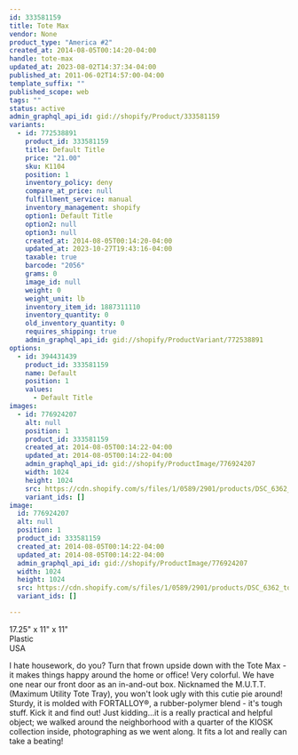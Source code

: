 ```yaml
---
id: 333581159
title: Tote Max
vendor: None
product_type: "America #2"
created_at: 2014-08-05T00:14:20-04:00
handle: tote-max
updated_at: 2023-08-02T14:37:34-04:00
published_at: 2011-06-02T14:57:00-04:00
template_suffix: ""
published_scope: web
tags: ""
status: active
admin_graphql_api_id: gid://shopify/Product/333581159
variants:
  - id: 772538891
    product_id: 333581159
    title: Default Title
    price: "21.00"
    sku: K1104
    position: 1
    inventory_policy: deny
    compare_at_price: null
    fulfillment_service: manual
    inventory_management: shopify
    option1: Default Title
    option2: null
    option3: null
    created_at: 2014-08-05T00:14:20-04:00
    updated_at: 2023-10-27T19:43:16-04:00
    taxable: true
    barcode: "2056"
    grams: 0
    image_id: null
    weight: 0
    weight_unit: lb
    inventory_item_id: 1887311110
    inventory_quantity: 0
    old_inventory_quantity: 0
    requires_shipping: true
    admin_graphql_api_id: gid://shopify/ProductVariant/772538891
options:
  - id: 394431439
    product_id: 333581159
    name: Default
    position: 1
    values:
      - Default Title
images:
  - id: 776924207
    alt: null
    position: 1
    product_id: 333581159
    created_at: 2014-08-05T00:14:22-04:00
    updated_at: 2014-08-05T00:14:22-04:00
    admin_graphql_api_id: gid://shopify/ProductImage/776924207
    width: 1024
    height: 1024
    src: https://cdn.shopify.com/s/files/1/0589/2901/products/DSC_6362_tooltote.jpeg?v=1407212062
    variant_ids: []
image:
  id: 776924207
  alt: null
  position: 1
  product_id: 333581159
  created_at: 2014-08-05T00:14:22-04:00
  updated_at: 2014-08-05T00:14:22-04:00
  admin_graphql_api_id: gid://shopify/ProductImage/776924207
  width: 1024
  height: 1024
  src: https://cdn.shopify.com/s/files/1/0589/2901/products/DSC_6362_tooltote.jpeg?v=1407212062
  variant_ids: []

---
```


17.25" x 11" x 11"  
Plastic  
USA

I hate housework, do you? Turn that frown upside down with the Tote Max - it makes things happy around the home or office! Very colorful. We have one near our front door as an in-and-out box. Nicknamed the M.U.T.T. (Maximum Utility Tote Tray), you won't look ugly with this cutie pie around! Sturdy, it is molded with FORTALLOY®, a rubber-polymer blend - it's tough stuff. Kick it and find out! Just kidding...it is a really practical and helpful object; we walked around the neighborhood with a quarter of the KIOSK collection inside, photographing as we went along. It fits a lot and really can take a beating!